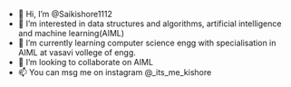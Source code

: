 - 👋 Hi, I’m @Saikishore1112
- 👀 I’m interested in data structures and algorithms, artificial intelligence and machine learning(AIML)
- 🌱 I’m currently learning computer science engg with specialisation in AIML at vasavi vollege of engg.
- 💞️ I’m looking to collaborate on AIML
- 📫 You can msg me on instagram @_its_me_kishore

<!---
Saikishore1112/Saikishore1112 is a ✨ special ✨ repository because its `README.md` (this file) appears on your GitHub profile.
You can click the Preview link to take a look at your changes.
--->
